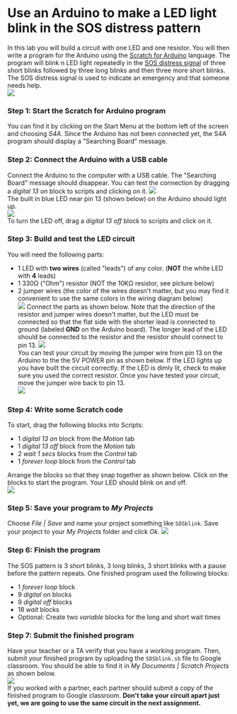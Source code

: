 # Use an Arduino to make a LED light blink in the SOS distress pattern
In this lab you will build a circuit with one LED and one resistor. You will then write a program for the Arduino using the [Scratch for Arduino](http://s4a.cat/) language. The program will blink n LED light repeatedly in the [SOS distress signal](https://en.wikipedia.org/wiki/SOS) of three short blinks followed by three long blinks and then three more short blinks.  The SOS distress signal is used to indicate an emergency and that someone needs help.    
![](SOSblink.gif)

### Step 1: Start the Scratch for Arduino program
You can find it by clicking on the Start Menu at the bottom left of the screen and choosing *S4A*. Since the Arduino has not been connected yet, the S4A program should display a "Searching Board" message.

### Step 2: Connect the Arduino with a USB cable
Connect the Arduino to the computer with a USB cable. The "Searching Board" message should disappear. You can test the connection by dragging a *digital 13 on* block to scripts and clicking on it.
![](SOSblink1.PNG)   
The built in blue LED near pin 13 (shown below) on the Arduino should light up.    
![](RedBoardLEDpin13.png)   
To turn the LED off, drag a *digital 13 off* block to scripts and click on it. 

### Step 3: Build and test the LED circuit
You will need the following parts:
- 1 LED with **two wires** (called "leads") of any color. (**NOT** the white LED with **4** leads)
- 1 330Ω ("Ohm") resistor (NOT the 10KΩ resistor, see picture below)
- 2 jumper wires (the color of the wires doesn't matter, but you may find it convenient to use the same colors in the wiring diagram below)   
![](SOSblink2.png)
Connect the parts as shown below. Note that the direction of the resistor and jumper wires doesn't matter, but the LED must be connected so that the flat side with the shorter lead is connected to ground (labeled **GND** on the Arduino board). The longer lead of the LED should be connected to the resistor and the resistor should connect to pin 13. 
![](SOSblink3.png)   
You can test your circuit by moving the jumper wire from pin 13 on the Arduino to the the 5V POWER pin as shown below. If the LED lights up you have built the circuit correctly. If the LED is dimly lit, check to make sure you used the correct resistor. Once you have tested your circuit, move the jumper wire back to pin 13.   
![](SOSblink4.png)   
### Step 4: Write some Scratch code
To start, drag the following blocks into Scripts:
- 1 *digital 13 on* block from the *Motion* tab
- 1 *digital 13 off* block from the *Motion* tab
- 2 *wait 1 secs* blocks from the *Control* tab
- 1 *forever loop* block from the *Control* tab    

Arrange the blocks so that they snap together as shown below. Click on the blocks to start the program. Your LED should blink on and off.         
![](SOSblink5.png)   
### Step 5: Save your program to *My Projects*
Choose *File | Save* and name your project something like `SOSblink`. Save your project to your *My Projects* folder and click *Ok*.
![](SOSblink6.png)   
### Step 6: Finish the program
The SOS pattern is 3 short blinks, 3 long blinks, 3 short blinks with a pause before the pattern repeats. One finished program used the following blocks:
- 1 *forever loop* block
- 9 *digital on* blocks
- 9 *digital off* blocks
- 18 *wait* blocks
- Optional: Create two *variable* blocks for the long and short wait times

### Step 7: Submit the finished program
Have your teacher or a TA verify that you have a working program. Then, submit your finished program by uploading the `SOSblink.sb` file to Google classroom. You should be able to find it in *My Documents | Scratch Projects* as shown below.    
![](SOSblink7.png)   
If you worked with a partner, each partner should submit a copy of the finished program to Google classroom.   **Don't take your circuit apart just yet, we are going to use the same circuit in the next assignment.**

